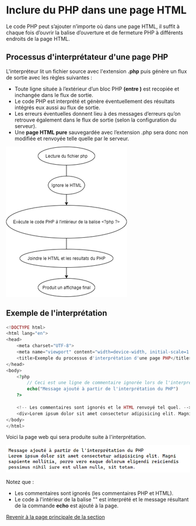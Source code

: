# Inclure du PHP dans une page HTML

Le code PHP peut s’ajouter n’importe où dans une page HTML, il suffit à chaque fois d’ouvrir la balise d’ouverture et de fermeture PHP à différents endroits de la page HTML.

## Processus d'interprétateur d'une page PHP

L'interpréteur lit un fichier source avec l'extension __.php__ puis génère un flux de sortie avec les règles suivantes :

- Toute ligne située à l’extérieur d’un bloc PHP __(entre <?php et ?>)__ est recopiée et inchangée dans le flux de sortie.
- Le code PHP est interprété et génère éventuellement des résultats intégrés eux aussi au flux de sortie.
- Les erreurs éventuelles donnent lieu à des messages d’erreurs qu’on retrouve également
dans le flux de sortie (selon la configuration du serveur).
- Une __page HTML pure__ sauvegardée avec l’extension .php sera donc non modifiée et renvoyée telle quelle par le serveur.

![Processus d'interprétation du PHP](../images/interpreteurphp.png)

## Exemple de l'interprétation

```php
<!DOCTYPE html>
<html lang="en">
<head>
    <meta charset="UTF-8">
    <meta name="viewport" content="width=device-width, initial-scale=1.0">
    <title>Exemple du processus d'interprétation d'une page PHP</title>
</head>
<body>
    <?php
        // Ceci est une ligne de commentaire ignorée lors de l'interprétation
        echo("Message ajouté à partir de l'interprétation du PHP")
    ?>

    <!-- Les commentaires sont ignorés et le HTML renvoyé tel quel. -->
    <div>Lorem ipsum dolor sit amet consectetur adipisicing elit. Magni sapiente mollitia, porro vero eaque dolorum eligendi reiciendis possimus nihil iure est ullam nulla, sit totam.</div>
</body>
</html>
```

Voici la page web qui sera produite suite à l'interprétation.

![Exemple d'interprétation de PHP dans une page](../images/exemple-interpretation-php.PNG)

Notez que :

- Les commentaires sont ignorés (les commentaires PHP et HTML).
- Le code à l'intérieur de la balise "<?php ?>" est interprété et le message résultant de la commande __echo__ est ajouté à la page.

[Revenir à la page principale de la section](README.md)
